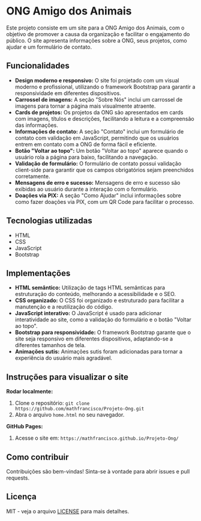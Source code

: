 # ONG Amigo dos Animais

Este projeto consiste em um site para a ONG Amigo dos Animais, com o objetivo de promover a causa da organização e facilitar o engajamento do público. O site apresenta informações sobre a ONG, seus projetos, como ajudar e um formulário de contato.

## Funcionalidades

* **Design moderno e responsivo:** O site foi projetado com um visual moderno e profissional, utilizando o framework Bootstrap para garantir a responsividade em diferentes dispositivos.
* **Carrossel de imagens:** A seção "Sobre Nós" inclui um carrossel de imagens para tornar a página mais visualmente atraente.
* **Cards de projetos:** Os projetos da ONG são apresentados em cards com imagens, títulos e descrições, facilitando a leitura e a compreensão das informações.
* **Informações de contato:** A seção "Contato" inclui um formulário de contato com validação em JavaScript, permitindo que os usuários entrem em contato com a ONG de forma fácil e eficiente.
* **Botão "Voltar ao topo":** Um botão "Voltar ao topo" aparece quando o usuário rola a página para baixo, facilitando a navegação.
* **Validação de formulário:** O formulário de contato possui validação client-side para garantir que os campos obrigatórios sejam preenchidos corretamente.
* **Mensagens de erro e sucesso:** Mensagens de erro e sucesso são exibidas ao usuário durante a interação com o formulário.
* **Doações via PIX:**  A seção "Como Ajudar" inclui informações sobre como fazer doações via PIX, com um QR Code para facilitar o processo.


## Tecnologias utilizadas

* HTML
* CSS
* JavaScript
* Bootstrap

## Implementações

* **HTML semântico:** Utilização de tags HTML semânticas para estruturação do conteúdo, melhorando a acessibilidade e o SEO.
* **CSS organizado:** O CSS foi organizado e estruturado para facilitar a manutenção e a reutilização do código.
* **JavaScript interativo:** O JavaScript é usado para adicionar interatividade ao site, como a validação do formulário e o botão "Voltar ao topo".
* **Bootstrap para responsividade:** O framework Bootstrap garante que o site seja responsivo em diferentes dispositivos, adaptando-se a diferentes tamanhos de tela.
* **Animações sutis:** Animações sutis foram adicionadas para tornar a experiência do usuário mais agradável.


## Instruções para visualizar o site

**Rodar localmente:**

1. Clone o repositório: `git clone https://github.com/mathfrancisco/Projeto-Ong.git`
2. Abra o arquivo `home.html` no seu navegador.

**GitHub Pages:**

1. Acesse o site em: `https://mathfrancisco.github.io/Projeto-Ong/`


## Como contribuir

Contribuições são bem-vindas! Sinta-se à vontade para abrir issues e pull requests.


## Licença

MIT - veja o arquivo [LICENSE](LICENSE) para mais detalhes.




